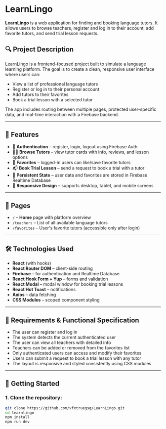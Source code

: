 # LearnLingo

**LearnLingo** is a web application for finding and booking language tutors. It allows users to browse teachers, register and log in to their account, add favorite tutors, and send trial lesson requests.

## 🔍 Project Description

LearnLingo is a frontend-focused project built to simulate a language learning platform. The goal is to create a clean, responsive user interface where users can:

- View a list of professional language tutors
- Register or log in to their personal account
- Add tutors to their favorites
- Book a trial lesson with a selected tutor

The app includes routing between multiple pages, protected user-specific data, and real-time interaction with a Firebase backend.

---

## 📄 Features

- 🔐 **Authentication** – register, login, logout using Firebase Auth
- 👨‍🏫 **Browse Tutors** – view tutor cards with info, reviews, and lesson options
- 💛 **Favorites** – logged-in users can like/save favorite tutors
- 📬 **Book Trial Lesson** – send a request to book a trial with a tutor
- 🔄 **Persistent State** – user data and favorites are stored in Firebase Realtime Database
- 📱 **Responsive Design** – supports desktop, tablet, and mobile screens

---

## 📁 Pages

- `/` – **Home** page with platform overview
- `/teachers` – List of all available language tutors
- `/favorites` – User's favorite tutors (accessible only after login)

---

## 🛠 Technologies Used

- **React** (with hooks)
- **React Router DOM** – client-side routing
- **Firebase** – for authentication and Realtime Database
- **React Hook Form + Yup** – forms and validation
- **React Modal** – modal window for booking trial lessons
- **React Hot Toast** – notifications
- **Axios** – data fetching
- **CSS Modules** – scoped component styling

---

## 🧩 Requirements & Functional Specification

- The user can register and log in
- The system detects the current authenticated user
- The user can view all teachers with detailed info
- Teachers can be added or removed from the favorites list
- Only authenticated users can access and modify their favorites
- Users can submit a request to book a trial lesson with any tutor
- The layout is responsive and styled consistently using CSS modules

---

## 🚀 Getting Started

### 1. Clone the repository:

```bash
git clone https://github.com/vfxtruegsg/LearnLingo.git
cd learnlingo
npm install
npm run dev
```
